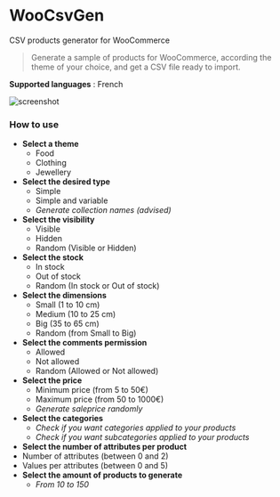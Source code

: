 # WooCsvGen
CSV products generator for WooCommerce

> Generate a sample of products for WooCommerce, according the theme of your choice, and get a CSV file ready to import.

**Supported languages** : French

![screenshot](https://i.imgur.com/0wD4iqB.jpg)

### How to use

* __Select a theme__
  * Food
  * Clothing
  * Jewellery
* __Select the desired type__
  * Simple
  * Simple and variable
  * _Generate collection names (advised)_
* __Select the visibility__
  * Visible
  * Hidden
  * Random (Visible or Hidden)
* __Select the stock__
  * In stock
  * Out of stock
  * Random (In stock or Out of stock)
* __Select the dimensions__
  * Small (1 to 10 cm)
  * Medium (10 to 25 cm)
  * Big (35 to 65 cm)
  * Random (from Small to Big)
* __Select the comments permission__
  * Allowed
  * Not allowed
  * Random (Allowed or Not allowed)
* __Select the price__
  * Minimum price (from 5 to 50€)
  * Maximum price (from 50 to 1000€)
  * _Generate saleprice randomly_
* __Select the categories__
  * _Check if you want categories applied to your products_
  * _Check if you want subcategories applied to your products_
* __Select the number of attributes per product__
 * Number of attributes (between 0 and 2)
 * Values per attributes (between 0 and 5)
* __Select the amount of products to generate__
  * _From 10 to 150_
